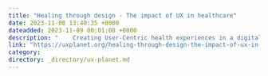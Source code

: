 ```yaml
---
title: "Healing through design - The impact of UX in healthcare"
date: 2023-11-08 13:40:35 +0000
dateadded: 2023-11-09 00:01:08 +0000
description: "    Creating User-Centric health experiences in a digital age  Continue reading on UX Planet »  "
link: "https://uxplanet.org/healing-through-design-the-impact-of-ux-in-healthcare-5e7b5664d606?source=rss----819cc2aaeee0---4"
category:
directory: _directory/ux-planet.md
---
```

